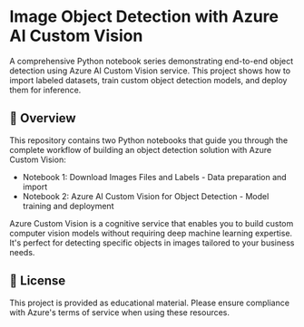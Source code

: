 # Image Object Detection with Azure AI Custom Vision

A comprehensive Python notebook series demonstrating end-to-end object detection using Azure AI Custom Vision service. This project shows how to import labeled datasets, train custom object detection models, and deploy them for inference.

## 🎯 Overview
This repository contains two Python notebooks that guide you through the complete workflow of building an object detection solution with Azure Custom Vision:

- Notebook 1: Download Images Files and Labels - Data preparation and import
- Notebook 2: Azure AI Custom Vision for Object Detection - Model training and deployment

Azure Custom Vision is a cognitive service that enables you to build custom computer vision models without requiring deep machine learning expertise. It's perfect for detecting specific objects in images tailored to your business needs.

## 📄 License
This project is provided as educational material. Please ensure compliance with Azure's terms of service when using these resources.


